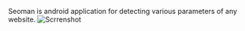 Seoman is android application for detecting various parameters of any website.
![Scrrenshot](https://raw.github.com/Fivell/android-seoman/master/screenshot.jpg)
